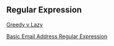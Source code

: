 ## Regular Expression
[Greedy v Lazy](https://stackoverflow.com/questions/2301285/what-do-lazy-and-greedy-mean-in-the-context-of-regular-expressions)

[Basic Email Address Regular Expression](https://stackoverflow.com/questions/8022530/how-to-check-for-valid-email-address)
